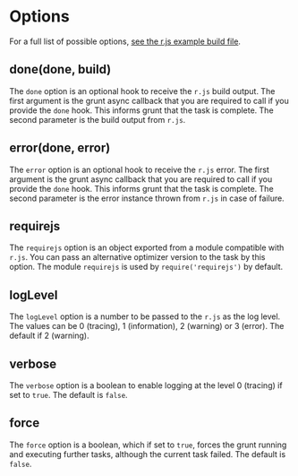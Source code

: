 # Options

For a full list of possible options, [see the r.js example build file](https://github.com/jrburke/r.js/blob/master/build/example.build.js).

## done(done, build)

The `done` option is an optional hook to receive the `r.js` build output. The first argument is the grunt async callback that you are required to call if you provide the `done` hook. This informs grunt that the task is complete. The second parameter is the build output from `r.js`.

## error(done, error)

The `error` option is an optional hook to receive the `r.js` error. The first argument is the grunt async callback that you are required to call if you provide the `done` hook. This informs grunt that the task is complete. The second parameter is the error instance thrown from `r.js` in case of failure.

## requirejs

The `requirejs` option is an object exported from a module compatible with `r.js`. You can pass an alternative optimizer version to the task by this option. The module `requirejs` is used by `require('requirejs')` by default.

## logLevel

The `logLevel` option is a number to be passed to the `r.js` as the log level. The values can be 0 (tracing), 1 (information), 2 (warning) or 3 (error). The default if 2 (warning).

## verbose

The `verbose` option is a boolean to enable logging at the level 0 (tracing) if set to `true`. The default is `false`.

## force

The `force` option is a boolean, which if set to `true`, forces the grunt running and executing further tasks, although the current task failed. The default is `false`.
